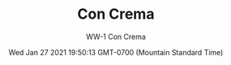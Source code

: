 ---
category: "wall-covering"
date: Wed Jan 27 2021 19:50:13 GMT-0700 (Mountain Standard Time)
description: "null"
designer: "Wendy Westlake"
href: "https://www.areaenvironments.com/wendy-westlake"
image_primary: "./img/WW+Con+Crema+Art.jpg"
image_secondary: "./img/WW+Con+Crema+Interior.jpg"
image_thumb: "./img/Wendy+Westlake.png"
manufacturer: "Area Environments"
slug: "/manufacturers/area-environments/wall-covering/con-crema"
slug_destination: area-environments,
subtitle: "WW-1 Con Crema"
tags:
  - "area-environments"
  - "wall-covering"
title: "Con Crema"
---